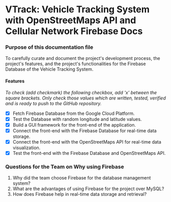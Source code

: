 # VTrack: Vehicle Tracking System with OpenStreetMaps API and Cellular Network Firebase Docs

### Purpose of this documentation file

To carefully curate and document the project's development process, the project's features, and the project's functionalities for the Firebase Database of the Vehicle Tracking System.

#### Features

*To check (add checkmark) the following checkbox, add 'x' between the square brackets. Only check those values which are written, tested, verified and is ready to push to the GitHub repository.*

- [x] Fetch Firebase Database from the Google Cloud Platform.
- [x] Test the Database with random longitude and latitude values.
- [x] Build a GUI framework for the front-end of the application.
- [x] Connect the front-end with the Firebase Database for real-time data storage.
- [x] Connect the front-end with the OpenStreetMaps API for real-time data visualization.
- [x] Test the front-end with the Firebase Database and OpenStreetMaps API.

### Questions for the Team on Why using Firebase

1. Why did the team choose Firebase for the database management system?
2. What are the advantages of using Firebase for the project over MySQL?
3. How does Firebase help in real-time data storage and retrieval?
